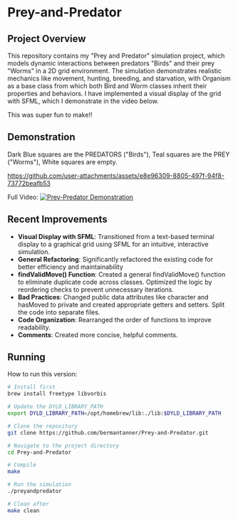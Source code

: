 # Prey-and-Predator

## Project Overview

This repository contains my "Prey and Predator" simulation project, which models dynamic interactions between predators "Birds" and their prey "Worms" in a 2D grid environment. The simulation demonstrates realistic mechanics like movement, hunting, breeding, and starvation, with Organism as a base class from which both Bird and Worm classes inherit their properties and behaviors. I have implemented a visual display of the grid with SFML, which I demonstrate in the video below. 

This was super fun to make!!

## Demonstration 
Dark Blue squares are the PREDATORS ("Birds"), Teal squares are the PREY ("Worms"), White squares are empty.

https://github.com/user-attachments/assets/e8e96309-8805-497f-94f8-73772beafb53

Full Video:
[![Prey-Predator Demonstration](https://img.youtube.com/vi/A04MbpMclvs/0.jpg)](https://www.youtube.com/watch?v=A04MbpMclvs)

## Recent Improvements

- **Visual Display with SFML**: Transitioned from a text-based terminal display to a graphical grid using SFML for an intuitive, interactive simulation.
- **General Refactoring**: Significantly refactored the existing code for better efficiency and maintainability
- **findValidMove() Function**: Created a general findValidMove() function to eliminate duplicate code across classes. Optimized the logic by reordering checks to prevent unnecessary iterations.
- **Bad Practices**: Changed public data attributes like character and hasMoved to private and created appropriate getters and setters. Split the code into separate files.
- **Code Organization**: Rearranged the order of functions to improve readability.
- **Comments**: Created more concise, helpful comments.

## Running

How to run this version:

```bash
# Install first
brew install freetype libvorbis

# Update the DYLD_LIBRARY_PATH
export DYLD_LIBRARY_PATH=/opt/homebrew/lib:./lib:$DYLD_LIBRARY_PATH

# Clone the repository
git clone https://github.com/bermantanner/Prey-and-Predator.git

# Navigate to the project directory
cd Prey-and-Predator

# Compile 
make

# Run the simulation
./preyandpredator

# Clean after
make clean
